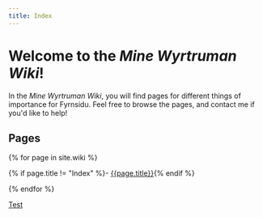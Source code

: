 ```yaml
---
title: Index
---
```


# Welcome to the *Mine Wyrtruman Wiki*!

In the *Mine Wyrtruman Wiki*, you will find pages for different things of importance for Fyrnsidu. Feel free to browse the pages, and contact me if you'd like to help!

## Pages

<div markdown=1 style="columns:auto auto">

{% for page in site.wiki %}

{% if page.title != "Index" %}- [{{page.title}}]({{page.url}}){% endif %}

{% endfor %}

</div>

[Test](hrethe)

